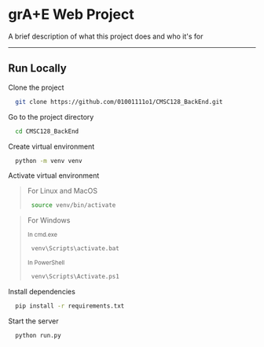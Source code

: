 
# grA+E Web Project

A brief description of what this project does and who it's for

----

## Run Locally

Clone the project

```bash
  git clone https://github.com/01001111o1/CMSC128_BackEnd.git
```

Go to the project directory

```bash
  cd CMSC128_BackEnd
```

Create virtual environment

```bash
  python -m venv venv
```

Activate virtual environment

> For Linux and MacOS 
> ```bash
>  source venv/bin/activate
> ```

> For Windows
> 
> <sub>In cmd.exe</sub>
> ```bash
>  venv\Scripts\activate.bat
> ```
> <sub>In PowerShell</sub>
> ```bash
>  venv\Scripts\Activate.ps1
> ```

Install dependencies

```bash
  pip install -r requirements.txt
```

Start the server

```bash
  python run.py
```

